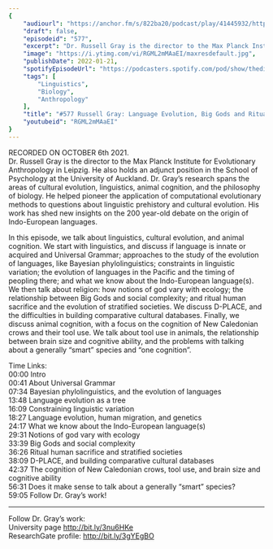 ```yaml
---
{
	"audiourl": "https://anchor.fm/s/822ba20/podcast/play/41445932/https%3A%2F%2Fd3ctxlq1ktw2nl.cloudfront.net%2Fstaging%2F2021-9-7%2Fea6708a4-86de-190e-9c66-bd2ffb92cdda.m4a",
	"draft": false,
	"episodeid": "577",
	"excerpt": "Dr. Russell Gray is the director to the Max Planck Institute for Evolutionary Anthropology in Leipzig. He also holds an adjunct position in the School of Psychology at the University of Auckland. Dr. Gray’s research spans the areas of cultural evolution, linguistics, animal cognition, and the philosophy of biology. He helped pioneer the application of computational evolutionary methods to questions about linguistic prehistory and cultural evolution. His work has shed new insights on the 200 year-old debate on the origin of Indo-European languages.",
	"image": "https://i.ytimg.com/vi/RGML2mMAaEI/maxresdefault.jpg",
	"publishDate": 2022-01-21,
	"spotifyEpisodeUrl": "https://podcasters.spotify.com/pod/show/thedissenter/episodes/577-Russell-Gray-Language-Evolution--Big-Gods-and-Rituals--and-Animal-Cognition-e18fb3c",
	"tags": [
		"Linguistics",
		"Biology",
		"Anthropology"
	],
	"title": "#577 Russell Gray: Language Evolution, Big Gods and Rituals, and Animal Cognition",
	"youtubeid": "RGML2mMAaEI"
}
---
```

RECORDED ON OCTOBER 6th 2021.  
Dr. Russell Gray is the director to the Max Planck Institute for Evolutionary Anthropology in Leipzig. He also holds an adjunct position in the School of Psychology at the University of Auckland. Dr. Gray’s research spans the areas of cultural evolution, linguistics, animal cognition, and the philosophy of biology. He helped pioneer the application of computational evolutionary methods to questions about linguistic prehistory and cultural evolution. His work has shed new insights on the 200 year-old debate on the origin of Indo-European languages.

In this episode, we talk about linguistics, cultural evolution, and animal cognition. We start with linguistics, and discuss if language is innate or acquired and Universal Grammar; approaches to the study of the evolution of languages, like Bayesian phylolinguistics; constraints in linguistic variation; the evolution of languages in the Pacific and the timing of peopling there; and what we know about the Indo-European language(s). We then talk about religion: how notions of god vary with ecology; the relationship between Big Gods and social complexity; and ritual human sacrifice and the evolution of stratified societies. We discuss D-PLACE, and the difficulties in building comparative cultural databases. Finally, we discuss animal cognition, with a focus on the cognition of New Caledonian crows and their tool use. We talk about tool use in animals, the relationship between brain size and cognitive ability, and the problems with talking about a generally “smart” species and “one cognition”.

Time Links:  
<time>00:00</time> Intro  
<time>00:41</time> About Universal Grammar  
<time>07:34</time> Bayesian phylolinguistics, and the evolution of languages  
<time>13:48</time> Language evolution as a tree  
<time>16:09</time> Constraining linguistic variation  
<time>18:27</time> Language evolution, human migration, and genetics  
<time>24:17</time> What we know about the Indo-European language(s)  
<time>29:31</time> Notions of god vary with ecology  
<time>33:39</time> Big Gods and social complexity  
<time>36:26</time> Ritual human sacrifice and stratified societies  
<time>38:09</time> D-PLACE, and building comparative cultural databases  
<time>42:37</time> The cognition of New Caledonian crows, tool use, and brain size and cognitive ability  
<time>56:31</time> Does it make sense to talk about a generally “smart” species?  
<time>59:05</time> Follow Dr. Gray’s work!

---

Follow Dr. Gray’s work:  
University page http://bit.ly/3nu6HKe  
ResearchGate profile: http://bit.ly/3gYEgBO
